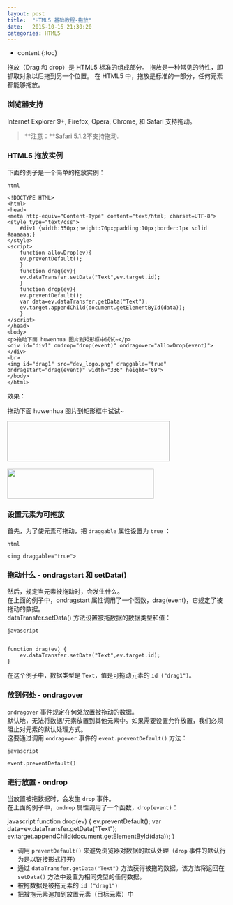```yaml
---
layout: post
title:  "HTML5 基础教程-拖放"
date:   2015-10-16 21:30:20
categories: HTML5
---
```


* content
{:toc}


拖放（Drag 和 drop）是 HTML5 标准的组成部分。
拖放是一种常见的特性，即抓取对象以后拖到另一个位置。
在 HTML5 中，拖放是标准的一部分，任何元素都能够拖放。

### 浏览器支持


Internet Explorer 9+, Firefox, Opera, Chrome, 和 Safari 支持拖动。
> **注意：**Safari 5.1.2不支持拖动.

### HTML5 拖放实例

下面的例子是一个简单的拖放实例：

	html

    <!DOCTYPE HTML>
    <html>
    <head>
    <meta http-equiv="Content-Type" content="text/html; charset=UTF-8">
    <style type="text/css">
        #div1 {width:350px;height:70px;padding:10px;border:1px solid #aaaaaa;}
    </style>
    <script>
	    function allowDrop(ev){
		ev.preventDefault();
	    }
	    function drag(ev){
		ev.dataTransfer.setData("Text",ev.target.id);
	    }
	    function drop(ev){
		ev.preventDefault();
		var data=ev.dataTransfer.getData("Text");
		ev.target.appendChild(document.getElementById(data));
	    }
    </script>
    </head>
    <body>
	<p>拖动下面 huwenhua 图片到矩形框中试试~</p>
	<div id="div1" ondrop="drop(event)" ondragover="allowDrop(event)"></div>
	<br>
	<img id="drag1" src="dev_logo.png" draggable="true" ondragstart="drag(event)" width="336" height="69">
	</body>
    </html>


效果：

<html>
<head>
<meta http-equiv="Content-Type" content="text/html; charset=UTF-8">
<style type="text/css">
#div1 {width:350px;height:70px;padding:10px;border:1px solid #aaaaaa;}
</style>
<script>
function allowDrop(ev)
{
ev.preventDefault();
}
function drag(ev)
{
ev.dataTransfer.setData("Text",ev.target.id);
}
function drop(ev)
{
ev.preventDefault();
var data=ev.dataTransfer.getData("Text");
ev.target.appendChild(document.getElementById(data));
}
</script>
</head>
<body>
<p>拖动下面 huwenhua 图片到矩形框中试试~</p>
<div id="div1" ondrop="drop(event)" ondragover="allowDrop(event)"></div>
<br>
<img id="drag1" src="{{"/css/pics/wen_03.png" | prepend:site.baseurl}}" draggable="true" ondragstart="drag(event)" width="336" height="69">
</body>
</html>


### 设置元素为可拖放

首先，为了使元素可拖动，把 `draggable` 属性设置为 `true` ：

    html

    <img draggable="true">
    

### 拖动什么 - ondragstart 和 setData()

然后，规定当元素被拖动时，会发生什么。  
在上面的例子中，ondragstart 属性调用了一个函数，drag(event)，它规定了被拖动的数据。  
dataTransfer.setData() 方法设置被拖数据的数据类型和值：

    javascript


    function drag(ev) {
        ev.dataTransfer.setData("Text",ev.target.id);
    }


在这个例子中，数据类型是 `Text`，值是可拖动元素的 `id ("drag1")`。

### 放到何处 - ondragover

`ondragover` 事件规定在何处放置被拖动的数据。  
默认地，无法将数据/元素放置到其他元素中。如果需要设置允许放置，我们必须阻止对元素的默认处理方式。  
这要通过调用 `ondragover` 事件的 `event.preventDefault()` 方法：

    javascript

	event.preventDefault()
    

### 进行放置 - ondrop

当放置被拖数据时，会发生 `drop` 事件。  
在上面的例子中，`ondrop` 属性调用了一个函数，`drop(event)`：

javascript
    function drop(ev) {
        ev.preventDefault();
        var data=ev.dataTransfer.getData("Text");
        ev.target.appendChild(document.getElementById(data));
    }


- 调用 `preventDefault()` 来避免浏览器对数据的默认处理（`drop` 事件的默认行为是以链接形式打开）
- 通过 `dataTransfer.getData("Text")` 方法获得被拖的数据。该方法将返回在 `setData()` 方法中设置为相同类型的任何数据。
- 被拖数据是被拖元素的 `id ("drag1")`
- 把被拖元素追加到放置元素（目标元素）中
